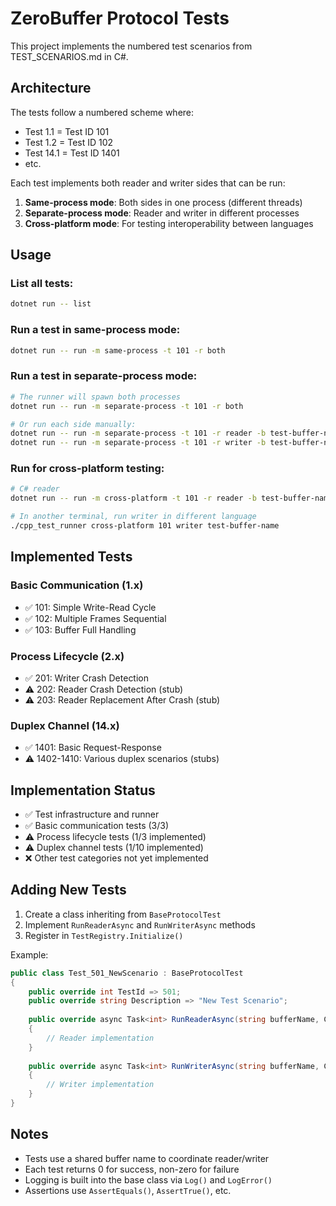 # ZeroBuffer Protocol Tests

This project implements the numbered test scenarios from TEST_SCENARIOS.md in C#.

## Architecture

The tests follow a numbered scheme where:
- Test 1.1 = Test ID 101
- Test 1.2 = Test ID 102
- Test 14.1 = Test ID 1401
- etc.

Each test implements both reader and writer sides that can be run:
1. **Same-process mode**: Both sides in one process (different threads)
2. **Separate-process mode**: Reader and writer in different processes
3. **Cross-platform mode**: For testing interoperability between languages

## Usage

### List all tests:
```bash
dotnet run -- list
```

### Run a test in same-process mode:
```bash
dotnet run -- run -m same-process -t 101 -r both
```

### Run a test in separate-process mode:
```bash
# The runner will spawn both processes
dotnet run -- run -m separate-process -t 101 -r both

# Or run each side manually:
dotnet run -- run -m separate-process -t 101 -r reader -b test-buffer-name &
dotnet run -- run -m separate-process -t 101 -r writer -b test-buffer-name
```

### Run for cross-platform testing:
```bash
# C# reader
dotnet run -- run -m cross-platform -t 101 -r reader -b test-buffer-name

# In another terminal, run writer in different language
./cpp_test_runner cross-platform 101 writer test-buffer-name
```

## Implemented Tests

### Basic Communication (1.x)
- ✅ 101: Simple Write-Read Cycle
- ✅ 102: Multiple Frames Sequential  
- ✅ 103: Buffer Full Handling

### Process Lifecycle (2.x)
- ✅ 201: Writer Crash Detection
- ⚠️  202: Reader Crash Detection (stub)
- ⚠️  203: Reader Replacement After Crash (stub)

### Duplex Channel (14.x)
- ✅ 1401: Basic Request-Response
- ⚠️  1402-1410: Various duplex scenarios (stubs)

## Implementation Status

- ✅ Test infrastructure and runner
- ✅ Basic communication tests (3/3)
- ⚠️  Process lifecycle tests (1/3 implemented)
- ⚠️  Duplex channel tests (1/10 implemented)
- ❌ Other test categories not yet implemented

## Adding New Tests

1. Create a class inheriting from `BaseProtocolTest`
2. Implement `RunReaderAsync` and `RunWriterAsync` methods
3. Register in `TestRegistry.Initialize()`

Example:
```csharp
public class Test_501_NewScenario : BaseProtocolTest
{
    public override int TestId => 501;
    public override string Description => "New Test Scenario";
    
    public override async Task<int> RunReaderAsync(string bufferName, CancellationToken cancellationToken)
    {
        // Reader implementation
    }
    
    public override async Task<int> RunWriterAsync(string bufferName, CancellationToken cancellationToken)
    {
        // Writer implementation
    }
}
```

## Notes

- Tests use a shared buffer name to coordinate reader/writer
- Each test returns 0 for success, non-zero for failure
- Logging is built into the base class via `Log()` and `LogError()`
- Assertions use `AssertEquals()`, `AssertTrue()`, etc.